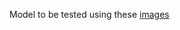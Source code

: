 Model to be tested using these [images](https://drive.google.com/drive/folders/1yMbS6lIZEMJZvUoXE123ryyVxpOW0HL-?usp=drive_link)
